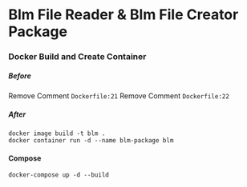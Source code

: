 # Blm File Reader &amp; Blm File Creator Package


### Docker Build and Create Container
##### Before
Remove Comment ``Dockerfile:21``
Remove Comment ``Dockerfile:22``
##### After
``docker image build -t blm .`` \
``docker container run -d --name blm-package blm``
#### Compose
``docker-compose up -d --build ``

